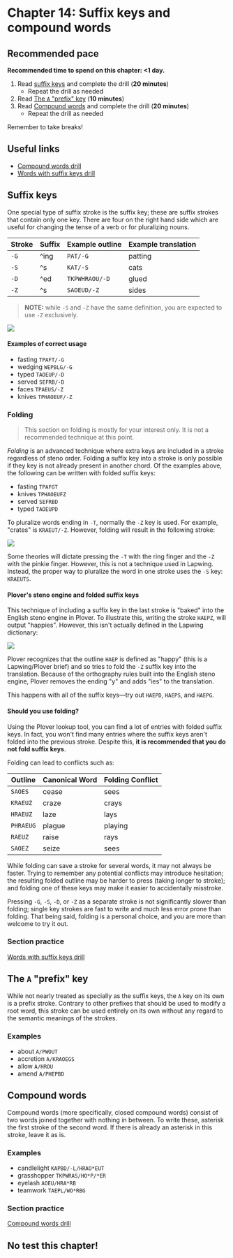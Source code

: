 # Chapter 14: Suffix keys and compound words

## Recommended pace

**Recommended time to spend on this chapter: <1 day.**

1. Read [suffix keys](#suffix-keys) and complete the drill (**20 minutes**)
   - Repeat the drill as needed
2. Read [The `A` "prefix" key](#the-a-prefix-key) (**10 minutes**)
2. Read [Compound words](#compound-words) and complete the drill (**20 minutes**)
   - Repeat the drill as needed

Remember to take breaks!

## Useful links

* [Compound words drill](practice/14-compound-words.txt)
* [Words with suffix keys drill](practice/14-suffix-keys.txt)

## Suffix keys

One special type of suffix stroke is the suffix key; these are suffix strokes that contain only one key. There are four on the right hand side which are useful for changing the tense of a verb or for pluralizing nouns.

| Stroke | Suffix | Example outline | Example translation |
| ------ | -------| --------------- | ------------------- |
| `-G` | ^ing | `PAT/-G` | patting |
| `-S` | ^s | `KAT/-S` | cats |
| `-D` | ^ed | `TKPWHRAOU/-D` | glued |
| `-Z` | ^s | `SAOEUD/-Z` | sides |

> **NOTE:** while `-S` and `-Z` have the same definition, you are expected to use `-Z` exclusively.

![](img/14-gsdz.png)

#### Examples of correct usage
* fasting `TPAFT/-G`
* wedging `WEPBLG/-G`
* typed `TAOEUP/-D`
* served `SEFRB/-D`
* faces `TPAEUS/-Z`
* knives `TPHAOEUF/-Z`

### Folding

> This section on folding is mostly for your interest only. It is not a recommended technique at this point.

*Folding* is an advanced technique where extra keys are included in a stroke regardless of steno order. Folding a suffix key into a stroke is only possible if they key is not already present in another chord. Of the examples above, the following can be written with folded suffix keys:

* fasting `TPAFGT`
* knives `TPHAOEUFZ`
* served `SEFRBD`
* typed `TAOEUPD`

To pluralize words ending in `-T`, normally the `-Z` key is used. For example, "crates" is `KRAEUT/-Z`. However, folding will result in the following stroke:

![](img/14-kraeutz.png)

Some theories will dictate pressing the `-T` with the ring finger and the `-Z` with the pinkie finger. However, this is not a technique used in Lapwing. Instead, the proper way to pluralize the word in one stroke uses the `-S` key: `KRAEUTS`.

#### Plover's steno engine and folded suffix keys

This technique of including a suffix key in the last stroke is "baked" into the English steno engine in Plover. To illustrate this, writing the stroke `HAEPZ`, will output "happies". However, this isn't actually defined in the Lapwing dictionary:

![](img/14-haepz.png)

Plover recognizes that the outline `HAEP` is defined as "happy" (this is a Lapwing/Plover brief) and so tries to fold the `-Z` suffix key into the translation. Because of the orthography rules built into the English steno engine, Plover removes the ending "y" and adds "ies" to the translation.

This happens with all of the suffix keys—try out `HAEPD`, `HAEPS`, and `HAEPG`.

#### Should you use folding?

Using the Plover lookup tool, you can find a lot of entries with folded suffix keys. In fact, you won't find many entries where the suffix keys aren't folded into the previous stroke. Despite this, **it is recommended that you do not fold suffix keys**.

Folding can lead to conflicts such as:

| Outline | Canonical Word | Folding Conflict |
| - | - | - |
| `SAOES` | cease | sees |
| `KRAEUZ` | craze | crays |
| `HRAEUZ` | laze | lays |
| `PHRAEUG` | plague | playing |
| `RAEUZ` | raise | rays |
| `SAOEZ` | seize | sees |

While folding can save a stroke for several words, it may not always be faster. Trying to remember any potential conflicts may introduce hesitation; the resulting folded outline may be harder to press (taking longer to stroke); and folding one of these keys may make it easier to accidentally misstroke.

Pressing `-G`, `-S`, `-D`, or `-Z` as a separate stroke is not significantly slower than folding; single key strokes are fast to write and much less error prone than folding. That being said, folding is a personal choice, and you are more than welcome to try it out.

### Section practice

[Words with suffix keys drill](practice/14-suffix-keys.txt)

## The `A` "prefix" key

While not nearly treated as specially as the suffix keys, the `A` key on its own is a prefix stroke. Contrary to other prefixes that should be used to modify a root word, this stroke can be used entirely on its own without any regard to the semantic meanings of the strokes.

### Examples

* about `A/PWOUT`
* accretion `A/KRAOEGS`
* allow `A/HROU`
* amend `A/PHEPBD`

## Compound words

Compound words (more specifically, closed compound words) consist of two words joined together with nothing in between. To write these, asterisk the first stroke of the second word. If there is already an asterisk in this stroke, leave it as is.

### Examples

* candlelight `KAPBD/-L/HRAO*EUT`
* grasshopper `TKPWRAS/HO*P/*ER`
* eyelash `AOEU/HRA*RB`
* teamwork `TAEPL/WO*RBG`

### Section practice

[Compound words drill](practice/14-compound-words.txt)

## No test this chapter!
